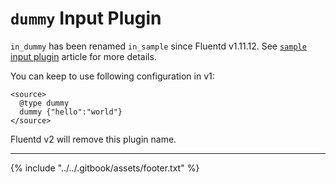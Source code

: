 # `dummy` Input Plugin

`in_dummy` has been renamed `in_sample` since Fluentd v1.11.12.
See [`sample` input plugin](/plugins/input/sample.md) article for more details.

You can keep to use following configuration in v1:

```text
<source>
  @type dummy
  dummy {"hello":"world"}
</source>
```

Fluentd v2 will remove this plugin name.


------------------------------------------------------------------------

{% include "../../.gitbook/assets/footer.txt" %}
